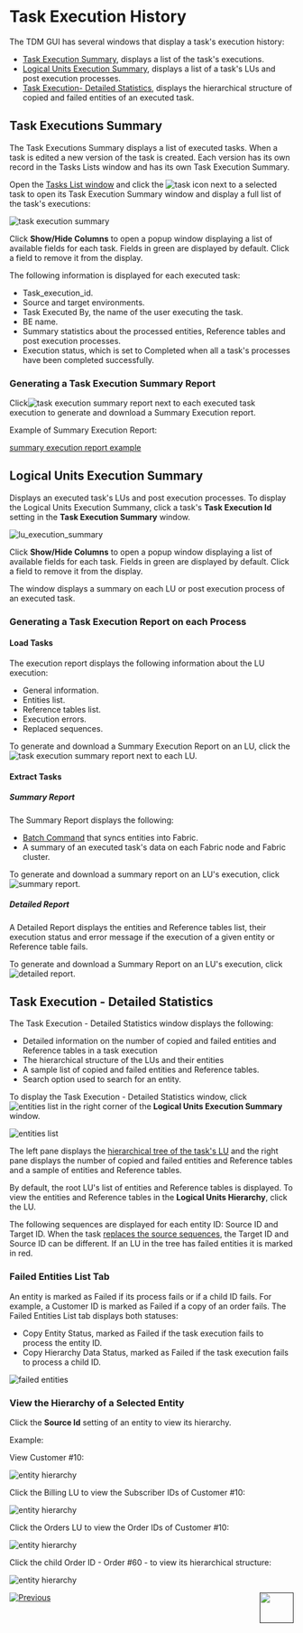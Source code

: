 # Task Execution History

The TDM GUI has several windows that display a task's execution history:

- [Task Execution Summary](#task-executions-summary), displays a list of the task's executions.
- [Logical Units Execution Summary](#logical-units-execution-summary), displays a list of a task's LUs and post execution processes.
- [Task Execution- Detailed Statistics](#task-execution---detailed-statistics), displays the hierarchical structure of copied and failed entities of an executed task.



## Task Executions Summary 

The Task Executions Summary displays a list of executed tasks. When a task is edited a new version of the task is created. Each version has its own record in the Tasks Lists window and has its own Task Execution Summary. 

Open the [Tasks List window](14_task_overview.md#tdm-tasks-list-window) and click the ![task icon](images/task_execution_history_icon.png) next to a selected task to open its Task Execution Summary window and display a full list of the task's executions:

![task execution summary](images/task_execution_summary.png)

Click **Show/Hide Columns** to open a popup window displaying a list of available fields for each task. Fields in green are displayed by default. Click a field to remove it from the display.

The following information is displayed for each executed task:

- Task_execution_id.
- Source and target environments.
- Task Executed By, the name of the user executing the task.
- BE name.
- Summary statistics about the processed entities, Reference tables and post execution processes.
- Execution status, which is set to Completed when all a task's processes have been completed successfully.

### Generating a Task Execution Summary Report

Click![task execution summary report](images/task_execution_summary_report_icon.png) next to each executed task execution to generate and download a Summary Execution report.

Example of Summary Execution Report:

[summary execution report example](ExtractDataFlux_Summary_Execution_Report_EXECID_12.xlsx)

## Logical Units Execution Summary

Displays an executed task's LUs and post execution processes. To display the Logical Units Execution Summany, click a task's **Task Execution Id** setting in the **Task Execution Summary** window. 

![lu_execution_summary](images/lu_execution_summary.png)

Click **Show/Hide Columns** to open a popup window displaying a list of available fields for each task. Fields in green are displayed by default.  Click a field to remove it from the display.

The window displays a summary on each LU or post execution process of an executed task.

### Generating a Task Execution Report on each Process

#### Load Tasks

The execution report displays the following information about the LU execution:

- General information.
- Entities list.
- Reference tables list.
- Execution errors.
- Replaced sequences.

To generate and download a Summary Execution Report on an LU, click the ![task execution summary report](images/task_execution_summary_report_icon.png) next to each LU.


#### Extract Tasks


##### Summary Report

The Summary Report displays the following:
-  [Batch Command](/articles/TDM/tdm_architecture/03_task_execution_processes.md#main-tdm-task-execution-process-tdmexecutetask-job) that syncs entities into Fabric.
-  A summary of an executed task's data on each Fabric node and Fabric cluster.

To generate and download a summary report on an LU's execution, click ![summary report](images/extract_lu_summary_report.png).

##### Detailed Report

A Detailed Report displays the entities and Reference tables list, their execution status and error message if the execution of a given entity or Reference table fails.

To generate and download a Summary Report on an LU's execution, click ![detailed report](images/extract_lu_detailed_report.png). 

## Task Execution - Detailed Statistics

The Task Execution - Detailed Statistics window displays the following:

-  Detailed information on the number of copied and failed entities and Reference tables in a task execution
-  The hierarchical structure of the LUs and their entities
-  A sample list of copied and failed entities and Reference tables. 
-  Search option used to search for an entity.

To display the Task Execution - Detailed Statistics window, click ![entities list](images/entities_list_icon.png) in the right corner of the **Logical Units Execution Summary** window.

![entities list](images/task_execution_entities_list.png)



The left pane displays the [hierarchical tree of the task's LU](/articles/TDM/tdm_overview/03_business_entity_overview.md#building-an-lu-hierarchy-in-a-be) and the right pane displays the number of copied and failed entities and Reference tables and a sample of entities and Reference tables. 

By default, the root LU's list of entities and Reference tables is displayed. To view the entities and Reference tables in the **Logical Units Hierarchy**, click the LU.

The following sequences are displayed for each entity ID: Source ID and Target ID. When the task [replaces the source sequences](19_load_task_request_parameters_regular_mode.md#replace-sequences), the Target ID and Source ID can be different. If an LU in the tree has failed entities it is marked in red.

### Failed Entities List Tab

An entity is marked as Failed if its process fails or if a child ID fails. For example, a Customer ID is marked as Failed if a copy of an order fails.  The Failed Entities List tab displays both statuses: 

- Copy Entity Status, marked as Failed if the task execution fails to process the entity ID.
- Copy Hierarchy Data Status, marked as Failed if the task execution fails to process a child ID.

![failed entities](images/failed_entities_tab.png)

### View the Hierarchy of a Selected Entity

Click the **Source Id** setting of an entity to view its hierarchy. 

Example:

View Customer #10:

![entity hierarchy](images/task_execution_ID_hierarchy_1.png)



Click the Billing LU to view the Subscriber IDs of Customer #10:

![entity hierarchy](images/task_execution_ID_hierarchy_2.png)



Click the Orders LU to view the Order IDs of Customer #10:

![entity hierarchy](images/task_execution_ID_hierarchy_3.png)

Click the child Order ID - Order #60 - to view its hierarchical structure:

![entity hierarchy](images/task_execution_ID_hierarchy_4.png)



  [![Previous](/articles/images/Previous.png)](26_task_execution.md)[<img align="right" width="60" height="54" src="/articles/images/Next.png">]()

